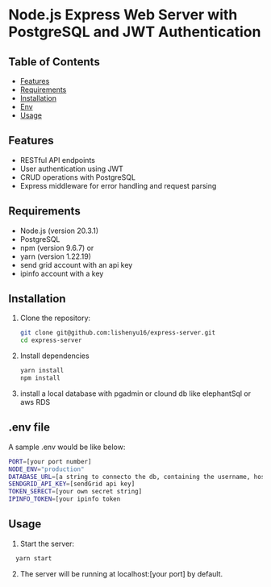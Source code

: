 # Node.js Express Web Server with PostgreSQL and JWT Authentication

## Table of Contents
- [Features](#features)
- [Requirements](#requirements)
- [Installation](#installation)
- [Env](#env)
- [Usage](#usage)

<a name="features"></a>
## Features

- RESTful API endpoints
- User authentication using JWT
- CRUD operations with PostgreSQL
- Express middleware for error handling and request parsing

<a name="requirements"></a>
## Requirements

- Node.js (version 20.3.1)
- PostgreSQL 
- npm (version 9.6.7) or
- yarn (version 1.22.19)
- send grid account with an api key
- ipinfo account with a key

<a name="installation"></a>
## Installation

1. Clone the repository:

   ```sh
   git clone git@github.com:lishenyu16/express-server.git
   cd express-server
   ```

2. Install dependencies
   ```sh
   yarn install
   npm install
   ```
 3. install a local database with pgadmin or clound db like elephantSql or aws RDS

<a name="env"></a>
## .env file
A sample .env would be like below:
  ```sh
  PORT=[your port number]
  NODE_ENV="production"
  DATABASE_URL=[a string to connecto the db, containing the username, host and port...
  SENDGRID_API_KEY=[sendGrid api key]
  TOKEN_SERECT=[your own secret string]
  IPINFO_TOKEN=[your ipinfo token
  ```
<a name="usage"></a>
## Usage
1. Start the server:
  ```sh
    yarn start
  ```
2. The server will be running at localhost:[your port] by default.



